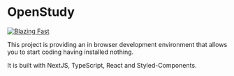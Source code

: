 # OpenStudy

<a href="https://twitter.com/acdlite/status/974390255393505280">
    <img alt="Blazing Fast" src="https://img.shields.io/badge/speed-blazing%20%F0%9F%94%A5-brightgreen.svg?style=flat-square"></a>

This project is providing an in browser development environment that allows you to start coding having installed nothing.

It is built with NextJS, TypeScript, React and Styled-Components.

